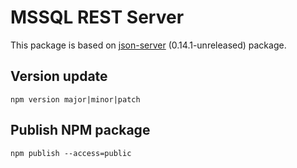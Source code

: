 # MSSQL REST Server

This package is based on [json-server](https://github.com/typicode/json-server/commit/567b56cf34086776bc27e8ba2c7a5fb555f2480e) (0.14.1-unreleased) package.

## Version update

```
npm version major|minor|patch
```

## Publish NPM package

```
npm publish --access=public
```
